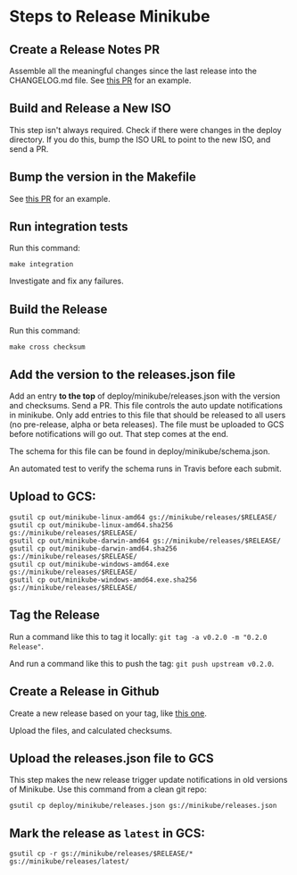 # Steps to Release Minikube

## Create a Release Notes PR

Assemble all the meaningful changes since the last release into the CHANGELOG.md file.
See [this PR](https://github.com/kubernetes/minikube/pull/164) for an example.

## Build and Release a New ISO

This step isn't always required. Check if there were changes in the deploy directory.
If you do this, bump the ISO URL to point to the new ISO, and send a PR.

## Bump the version in the Makefile

See [this PR](https://github.com/kubernetes/minikube/pull/165) for an example.

## Run integration tests

Run this command:
```shell
make integration
```
Investigate and fix any failures.

## Build the Release

Run this command:

```shell
make cross checksum
```

## Add the version to the releases.json file

Add an entry **to the top** of deploy/minikube/releases.json with the version and checksums.
Send a PR.
This file controls the auto update notifications in minikube.
Only add entries to this file that should be released to all users (no pre-release, alpha or beta releases).
The file must be uploaded to GCS before notifications will go out. That step comes at the end.

The schema for this file can be found in deploy/minikube/schema.json.

An automated test to verify the schema runs in Travis before each submit.

## Upload to GCS:

```shell
gsutil cp out/minikube-linux-amd64 gs://minikube/releases/$RELEASE/
gsutil cp out/minikube-linux-amd64.sha256 gs://minikube/releases/$RELEASE/
gsutil cp out/minikube-darwin-amd64 gs://minikube/releases/$RELEASE/
gsutil cp out/minikube-darwin-amd64.sha256 gs://minikube/releases/$RELEASE/
gsutil cp out/minikube-windows-amd64.exe gs://minikube/releases/$RELEASE/
gsutil cp out/minikube-windows-amd64.exe.sha256 gs://minikube/releases/$RELEASE/
```

## Tag the Release

Run a command like this to tag it locally: `git tag -a v0.2.0 -m "0.2.0 Release"`.

And run a command like this to push the tag: `git push upstream v0.2.0`.

## Create a Release in Github

Create a new release based on your tag, like [this one](https://github.com/kubernetes/minikube/releases/tag/v0.2.0).

Upload the files, and calculated checksums.

## Upload the releases.json file to GCS

This step makes the new release trigger update notifications in old versions of Minikube.
Use this command from a clean git repo:

```shell
gsutil cp deploy/minikube/releases.json gs://minikube/releases.json
```

## Mark the release as `latest` in GCS:

```shell
gsutil cp -r gs://minikube/releases/$RELEASE/* gs://minikube/releases/latest/
```
